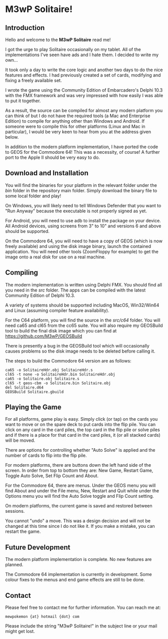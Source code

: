 # M3wP Solitaire!

## Introduction

Hello and welcome to the **M3wP Solitaire** read me!

I got the urge to play Solitaire occasionally on my tablet.  All of the implementations I've seen have ads and I hate them.  I decided to write my own...

It took only a day to write the core logic and another two days to do the nice features and effects.  I had previously created a set of cards, modifying and fixing a freely available set.

I wrote the game using the Community Edition of Embarcadero's Delphi 10.3 with the FMX framework and was very impressed with how easily I was able to put it together.

As a result, the source can be compiled for almost any modern platform you can think of but I do not have the required tools (a Mac and Enterprise Edition) to compile for anything other than Windows and Android.  If someone were to compile this for other platforms (Linux and Mac in particular), I would be very keen to hear from you at the address given below.

In addition to the modern platform implementation, I have ported the code to GEOS for the Commodore 64!  This was a necessity, of course!  A further port to the Apple II should be very easy to do.


## Download and Installation

You will find the binaries for your platform in the relevant folder under the _bin_ folder in the repository main folder.  Simply download the binary file to some local folder and play!  

On Windows, you will likely need to tell Windows Defender that you want to "Run Anyway" because the executable is not properly signed as yet.

For Android, you will need to use adb to install the package on your device.  All Android  devices, using screens from 3" to 10" and versions 6 and above should be supported.

On the Commodore 64, you will need to have a copy of GEOS (which is now freely available) and using the disk image binary, launch the contained application.  You will need other tools (ZoomFloppy for example) to get the image onto a real disk for use on a real machine.


## Compiling

The modern implementation is written using Delphi FMX.  You should find all you need in the _src_ folder.  The apps can be compiled with the latest Community Edition of Delphi 10.3.  

A variety of systems should be supported including MacOS, Win32/Win64 and Linux (assuming compiler feature availability).

For the C64 platform, you will find the source in the _src/c64_ folder.  You will need ca65 and cl65 from the cc65 suite.  You will also require my GEOSBuild tool to build the final disk image which you can find at https://github.com/M3wP/GEOSBuild  

There is presently a bug in the GEOSBuild tool which will occasionally causes problems so the disk image needs to be deleted before calling it. 

The steps to build the Commodore 64 version are as follows:

	ca65 -o SolitaireHdr.obj SolitaireHdr.s
	cl65 -t none -o SolitaireHdr.bin SolitaireHdr.obj
	ca65 -o Solitaire.obj Solitaire.s
	cl65 -t geos-cbm -o Solitaire.bin Solitaire.obj
	del Solitaire.d64
	GEOSBuild Solitaire.gbuild


## Playing the Game

For all platforms, game play is easy.  Simply click (or tap) on the cards you want to move or on the spare deck to put cards into the flip pile.  You can click on any card in the card piles, the top card in the flip pile or solve piles and if there is a place for that card in the card piles, it (or all stacked cards) will be moved.

There are options for controlling whether "Auto Solve" is applied and the number of cards to flip into the flip pile.

For modern platforms, there are buttons down the left hand side of the screen.  In order from top to bottom they are:  New Game, Restart Game, Toggle Auto Solve, Set Flip Count and About.

For the Commodore 64, there are menus.  Under the GEOS menu you will find About and under the File menu, New, Restart and Quit while under the Options menu you will find the Auto Solve toggle and Flip Count setting.

On modern platforms, the current game is saved and restored between sessions.

You cannot "undo" a move.  This was a design decision and will not be changed at this time since I do not like it.  If you make a mistake, you can restart the game.


## Future Development

The modern platform implementation is complete.  No new features are planned.

The Commodore 64 implementation is currently in development.  Some colour fixes to the menus and end game effects are still to be done.


## Contact

Please feel free to contact me for further information.  You can reach me at:
	
	mewpokemon {at} hotmail {dot} com

Please include the string "M3wP Solitaire!" in the subject line or your mail might get lost.